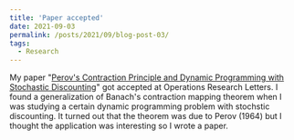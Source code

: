 ```yaml
---
title: 'Paper accepted'
date: 2021-09-03
permalink: /posts/2021/09/blog-post-03/
tags:
  - Research
---
```


My paper "[Perov's Contraction Principle and Dynamic Programming with Stochastic Discounting](https://doi.org/10.1016/j.orl.2021.09.001)" got accepted at Operations Research Letters. I found a generalization of Banach's contraction mapping theorem when I was studying a certain dynamic programming problem with stochstic discounting. It turned out that the theorem was due to Perov (1964) but I thought the application was interesting so I wrote a paper.
